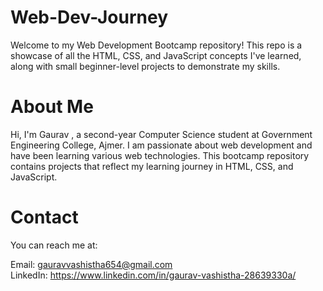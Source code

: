 # Web-Dev-Journey
Welcome to my Web Development Bootcamp repository! This repo is a showcase of all the HTML, CSS, and JavaScript concepts I've learned, along with small beginner-level projects to demonstrate my skills.
# About Me
Hi, I'm Gaurav , a second-year Computer Science student at Government Engineering College, Ajmer. I am passionate about web development and have been learning various web technologies. This bootcamp repository contains projects that reflect my learning journey in HTML, CSS, and JavaScript.

# Contact
You can reach me at:

Email: gauravvashistha654@gmail.com<br>
LinkedIn: https://www.linkedin.com/in/gaurav-vashistha-28639330a/
